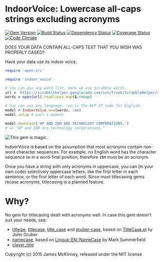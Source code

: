 # IndoorVoice: Lowercase all-caps strings excluding acronyms

[![Gem Version](https://badge.fury.io/rb/indoor_voice.svg)](https://badge.fury.io/rb/indoor_voice)
[![Build Status](https://secure.travis-ci.org/jpmckinney/indoor_voice.png)](https://travis-ci.org/jpmckinney/indoor_voice)
[![Dependency Status](https://gemnasium.com/jpmckinney/indoor_voice.png)](https://gemnasium.com/jpmckinney/indoor_voice)
[![Coverage Status](https://coveralls.io/repos/jpmckinney/indoor_voice/badge.png)](https://coveralls.io/r/jpmckinney/indoor_voice)
[![Code Climate](https://codeclimate.com/github/jpmckinney/indoor_voice.png)](https://codeclimate.com/github/jpmckinney/indoor_voice)

DOES YOUR DATA CONTAIN ALL-CAPS TEXT THAT YOU WISH WAS PROPERLY CASED?

Have your data use its indoor voice.

```ruby
require 'open-uri'

require 'indoor_voice'

# You can use any word list. Here we use Scrabble words. 
url = 'https://scrabblehelper.googlecode.com/svn/trunk/ScrabbleHelper/src/dictionaries/TWL06.txt'
words = open(url).readlines.map(&:chomp)

# You can use any language. :en is the BCP 47 code for English.
model = IndoorVoice.new(words, :en)
model.setup # wait a moment

model.downcase('HP AND IBM ARE TECHNOLOGY CORPORATIONS.')
# => "HP and IBM are technology corporations."
```

![This gem is magic.](http://i.giphy.com/ol57TlMlftsQg.gif)

IndoorVoice is based on the assumption that most acronyms contain non-word character sequences. For example, no English word has the character sequence `bm` in a word-final position, therefore `IBM` must be an acronym.

Once you have a string with only acronyms in uppercase, you can (in your own code) selectively uppercase letters, like the first letter in each sentence, or the first letter of each word. Since most titlecasing gems recase acronyms, titlecasing is a planned feature.

# Why?

No gem for titlecasing dealt with acronyms well. In case this gem doesn't suit your needs, see:

* [titleize](https://rubygems.org/gems/titleize), [titlecase](https://rubygems.org/gems/titlecase), [title_case](https://rubygems.org/gems/title_case) and [gruber-case](https://rubygems.org/gems/gruber-case), based on [TitleCase.pl](http://daringfireball.net/2008/05/title_case) by John Gruber
* [namecase](https://rubygems.org/gems/namecase), based on [Lingua::EN::NameCase](http://search.cpan.org/~barbie/Lingua-EN-NameCase-1.19/lib/Lingua/EN/NameCase.pm) by Mark Summerfield
* [clever_title](https://rubygems.org/gems/clever_title)

Copyright (c) 2015 James McKinney, released under the MIT license
